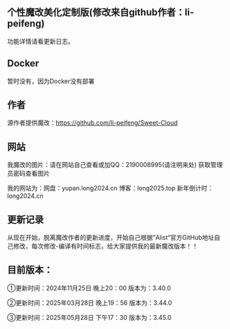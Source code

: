 ## 个性魔改美化定制版(修改来自github作者：li-peifeng)

功能详情请看更新日志。

## Docker

暂时没有，因为Docker没有部署

## 作者

源作者提供魔改：https://github.com/li-peifeng/Sweet-Cloud

## 网站

我魔改的图片：请在网站自己查看或加QQ：2190008995(请注明来处) 获取管理员密码查看图片

我的网站为：网盘：yupan.long2024.cn
          博客：long2025.top
          新年倒计时：long2024.cn

## 更新记录

从现在开始，脱离魔改作者的更新进度，开始自己根据”Alist“官方GitHub地址自己修改，每次修改-编译有时间标志，给大家提供我的最新魔改版本！！

## 目前版本：

①更新时间：2024年11月25日 晚上20：00  版本为：3.40.0

②更新时间：2025年03月28日 晚上19：56  版本为：3.44.0

③更新时间：2025年05月28日 下午17：30  版本为：3.45.0

